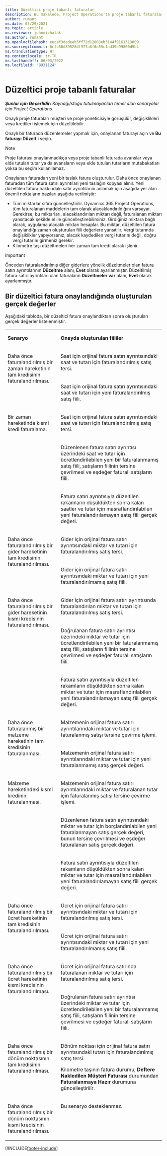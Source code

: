 ```yaml
---
title: Düzeltici proje tabanlı faturalar
description: Bu makalede, Project Operations'ta proje tabanlı faturaları oluşturma ve düzeltmeye yönelik bilgiler sağlanmaktadır.
author: rumant
ms.date: 03/29/2021
ms.topic: article
ms.reviewer: johnmichalak
ms.author: rumant
ms.openlocfilehash: eecaf3dedeab5ff72d12808eb3144f9161313009
ms.sourcegitcommit: 6cfc50d89528df977a8f6a55c1ad39d99800d9b4
ms.translationtype: HT
ms.contentlocale: tr-TR
ms.lasthandoff: 06/03/2022
ms.locfileid: "8931124"
---
```

# <a name="corrective-project-based-invoices"></a>Düzeltici proje tabanlı faturalar

_**Şunlar için Geçerlidir:** Kaynağı/stoğu tutulmayanları temel alan senaryolar için Project Operations_

Onaylı proje faturaları müşteri ve proje yöneticisiyle görüşülür, değişiklikleri veya kredileri işlemek için düzeltilebilir.

Onaylı bir faturada düzenlemeler yapmak için, onaylanan faturayı açın ve **Bu faturayı Düzelt**'i seçin. 

> [!NOTE]
> Proje faturası onaylanmadıkça veya proje tabanlı faturada avanslar veya elde tutulan tutar ya da avansların veya elde tutulan tutarların mutabakatları yoksa bu seçim kullanılamaz.

Onaylanan faturadan yeni bir taslak fatura oluşturulur. Daha önce onaylanan faturadan tüm fatura satırı ayrıntıları yeni taslağın kopyası alınır. Yeni düzeltilen fatura hakkındaki satır ayrıntılarını anlamak için aşağıda yer alan önemli noktaların bazıları aşağıda verilmiştir:

- Tüm miktarlar sıfıra güncelleştirilir. Dynamics 365 Project Operations, tüm faturalanan maddelerin tam olarak alacaklandırıldığını varsayar. Gerekirse, bu miktarları, alacaklandırılan miktarı değil, faturalanan miktarı yansıtacak şekilde el ile güncelleştirebilirsiniz. Girdiğiniz miktara bağlı olarak, uygulama alacaklı miktarı hesaplar. Bu miktar, düzeltilen fatura onaylandığı zaman oluşturulan fiili değerlere yansıtılır. Vergi tutarında değişiklikler yapıyorsanız, alacak kaydedilen vergi tutarını değil, doğru vergi tutarını girmeniz gerekir.
- Kilometre taşı düzeltmeleri her zaman tam kredi olarak işlenir.


> [!IMPORTANT]
> Önceden faturalandırılmış diğer giderlere yönelik düzeltmeler olan fatura satırı ayrıntılarının **Düzeltme** alanı, **Evet** olarak ayarlanmıştır. Düzeltilmiş fatura satırı ayrıntıları olan faturaların **Düzeltmeler var** alanı, **Evet** olarak ayarlanmıştır.

## <a name="actuals-created-when-a-corrective-invoice-is-confirmed"></a>Bir düzeltici fatura onaylandığında oluşturulan gerçek değerler

Aşağıdaki tabloda, bir düzeltici fatura onaylandıktan sonra oluşturulan gerçek değerler listelenmiştir.

<table border="0" cellspacing="0" cellpadding="0">
    <tbody>
        <tr>
            <td width="216" valign="top">
                <p>
                    <strong>Senaryo</strong>
                </p>
            </td>
            <td width="808" valign="top">
                <p>
                    <strong>Onayda oluşturulan fiililer</strong>
                </p>
            </td>
        </tr>
        <tr>
            <td width="216" rowspan="2" valign="top">
                <p>
Daha önce faturalandırılmış bir zaman hareketinin tam kredisinin faturalandırılması.
                </p>
            </td>
            <td width="408" valign="top">
                <p>
Saat için orijinal fatura satırı ayrıntısındaki saat ve tutarı için faturalandırılmış satış tersi.
                </p>
            </td>
        </tr>
        <tr>
            <td width="408" valign="top">
                <p>
Saat için orijinal fatura satırı ayrıntısındaki saat ve tutarı için yeni faturalandırılmış satış fiili.
                </p>
            </td>
        </tr>
        <tr>
            <td width="216" rowspan="3" valign="top">
                <p>
Bir zaman hareketinde kısmi kredi faturalama.
                </p>
            </td>
            <td width="408" valign="top">
                <p>
Saat için orijinal fatura satırı ayrıntısındaki saat ve tutarı için faturalandırılmış satış tersi.
                </p>
            </td>
        </tr>
        <tr>
            <td width="408" valign="top">
                <p>
Düzenlenen fatura satırı ayrıntısı üzerindeki saat ve tutar için ücretlendirilebilen yeni bir faturalanmamış satış fiili, satışların fiilinin tersine çevrilmesi ve eşdeğer faturalı satışların fiili.
                </p>
            </td>
        </tr>
        <tr>
            <td width="408" valign="top">
                <p>
Fatura satırı ayrıntısıyla düzeltilen rakamların düşüldükten sonra kalan saatler ve tutar için masraflandırılabilen yeni faturalandırılamayan satış fiili gerçek değeri.
                </p>
            </td>
        </tr>
        <tr>
            <td width="216" rowspan="2" valign="top">
                <p>
Daha önce faturalandırılmış bir gider hareketinin tam kredisinin faturalandırılması.
                </p>
            </td>
            <td width="408" valign="top">
                <p>
Gider için orijinal fatura satırı ayrıntısındaki miktar ve tutarı için faturalandırılmış satış tersi.
                </p>
            </td>
        </tr>
        <tr>
            <td width="408" valign="top">
                <p>
Gider için orijinal fatura satırı ayrıntısındaki miktar ve tutarı için yeni faturalandırılmamış satış fiili.
                </p>
            </td>
        </tr>
        <tr>
            <td width="216" rowspan="3" valign="top">
                <p>
Daha önce faturalandırılmış bir gider hareketinin kısmi kredisinin faturalandırılması.
                </p>
            </td>
            <td width="408" valign="top">
                <p>
Gider için orijinal fatura satırı ayrıntısında faturalandırılan miktar ve tutarı için faturalandırılmış satış tersi.
                </p>
            </td>
        </tr>
        <tr>
            <td width="408" valign="top">
                <p>
Doğrulanan fatura satırı ayrıntısı üzerindeki miktar ve tutar için ücretlendirilebilen yeni bir faturalanmamış satış fiili, satışların fiilinin tersine çevrilmesi ve eşdeğer faturalı satışların fiili.
                </p>
            </td>
        </tr>
        <tr>
            <td width="408" valign="top">
                <p>
Fatura satırı ayrıntısıyla düzeltilen rakamların düşüldükten sonra kalan miktar ve tutar için masraflandırılabilen yeni faturalandırılamayan satış fiili gerçek değeri.
                </p>
            </td>
        </tr>
                <tr>
            <td width="216" rowspan="2" valign="top">
                <p>
Daha önce faturalanmış bir malzeme hareketinin tam kredisinin faturalanması.
                </p>
            </td>
            <td width="408" valign="top">
                <p>
Malzemenin orijinal fatura satırı ayrıntılarındaki miktar ve tutar için faturalanmış satışı tersine çevirme işlemi.
                </p>
            </td>
        </tr>
        <tr>
            <td width="408" valign="top">
                <p>
Malzemenin orijinal fatura satırı ayrıntılarındaki miktar ve tutar için yeni faturalanmamış satış gerçek değeri.
                </p>
            </td>
        </tr>
        <tr>
            <td width="216" rowspan="3" valign="top">
                <p>
Malzeme hareketindeki kısmi kredinin faturalanması.
                </p>
            </td>
            <td width="408" valign="top">
                <p>
Malzemenin orijinal fatura satırı ayrıntılarındaki miktar ve faturalanan tutar için faturalanmış satışı tersine çevirme işlemi.
                </p>
            </td>
        </tr>
        <tr>
            <td width="408" valign="top">
                <p>
Düzenlenen fatura satırı ayrıntısındaki miktar ve tutar için borçlandırılabilen yeni faturalanmayan satış gerçek değeri, bunun tersine çevrilmesi ve eşdeğer faturalanan satış gerçek değeri.
                </p>
            </td>
        </tr>
        <tr>
            <td width="408" valign="top">
                <p>
Fatura satırı ayrıntısıyla düzeltilen rakamların düşüldükten sonra kalan miktar ve tutar için masraflandırılabilen yeni faturalandırılamayan satış fiili gerçek değeri.
                </p>
            </td>
        </tr>
        <tr>
            <td width="216" rowspan="2" valign="top">
                <p>
Daha önce faturalandırılmış bir ücret hareketinin tam kredisinin faturalandırılması.
                </p>
            </td>
            <td width="408" valign="top">
                <p>
Ücret için orijinal fatura satırı ayrıntısındaki miktar ve tutarı için faturalandırılmış satış tersi.
                </p>
            </td>
        </tr>
        <tr>
            <td width="408" valign="top">
                <p>
Ücret için orijinal fatura satırı ayrıntısındaki miktar ve tutarı için yeni faturalandırılmamış satış fiili.
                </p>
            </td>
        </tr>
        <tr>
            <td width="216" rowspan="2" valign="top">
                <p>
Daha önce faturalandırılmış bir ücret hareketinin kısmi kredisinin faturalandırılması.
                </p>
            </td>
            <td width="408" valign="top">
                <p>
Ücret için orijinal fatura satırında faturalanan miktar ve tutarı için faturalandırılmış satış tersi.
                </p>
            </td>
        </tr>
        <tr>
            <td width="408" valign="top">
                <p>
Doğrulanan fatura satırı ayrıntısı üzerindeki miktar ve tutar için ücretlendirilebilen yeni bir faturalanmamış satış fiili, satışların fiilinin tersine çevrilmesi ve eşdeğer faturalı satışların fiili.
                </p>
            </td>
        </tr>
        <tr>
            <td width="216" valign="top">
                <p>
Daha önce faturalandırılmış bir dönüm noktasının tam kredisinin faturalandırılması.
                </p>
            </td>
            <td width="408" valign="top">
                <p>
Dönüm noktası için orijinal fatura satırı ayrıntısındaki tutarı için faturalandırılmış satış tersi.
                </p>
                <p>
Kilometre taşının fatura durumu, <b>Deftere Nakledilen Müşteri Faturası</b> durumundan <b>Faturalanmaya Hazır</b> durumuna güncelleştirilir.
                </p>
            </td>
        </tr>
        <tr>
            <td width="216" valign="top">
                <p>
Daha önce faturalandırılmış bir dönüm noktasının kısmi kredisinin faturalandırılması.
                </p>
            </td>
            <td width="408" valign="top">
                <p>
Bu senaryo desteklenmez.
                </p>
            </td>
        </tr>       
    </tbody>
</table>


[!INCLUDE[footer-include](../includes/footer-banner.md)]
